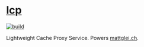 # [lcp](https://mattglei.ch/lcp)

[![build](https://github.com/gleich/lcp-v2/actions/workflows/build.yml/badge.svg)](https://github.com/gleich/lcp-v2/actions/workflows/build.yml)

Lightweight Cache Proxy Service. Powers [mattglei.ch](https://mattglei.ch).
